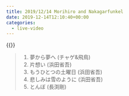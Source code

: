 ```yaml
---
title: 2019/12/14 Morihiro and Nakagarfunkel
date: 2019-12-14T12:10:40+00:00
categories:
  - live-video
---
```


{{<youtube OM4D4Tb8Z9Y>}}

> 1. 夢から夢へ (チャゲ&飛鳥)  
> 2. 片想い (浜田省吾)
> 3. もうひとつの土曜日 (浜田省吾)  
> 4. 悲しみは雪のように (浜田省吾)
> 5. とんぼ (長渕剛)

